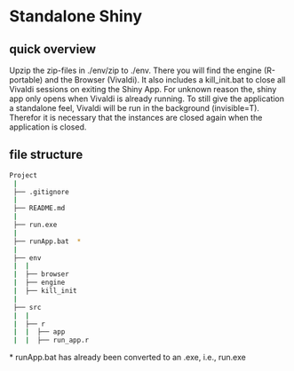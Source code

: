 # Standalone Shiny

## quick overview
Upzip the zip-files in ./env/zip to ./env. There you will find the engine (R-portable) and the Browser (Vivaldi). It also includes a kill_init.bat to close all Vivaldi sessions on exiting the Shiny App. For unknown reason the, shiny app only opens when Vivaldi is already running. To still give the application a standalone feel, Vivaldi will be run in the background (invisible=T). Therefor it is necessary that the instances are closed again when the application is closed.

## file structure

```bash
Project
 |
 ├── .gitignore
 |    
 ├── README.md
 |    
 ├── run.exe
 |    
 ├── runApp.bat  *
 |
 ├── env
 |  |  
 |  ├── browser
 |  ├── engine
 |  ├── kill_init
 |
 ├── src
 |  |  
 |  ├── r
 |  |  ├── app
 |  |  ├── run_app.r
```


\* runApp.bat has already been converted to an .exe, i.e., run.exe
